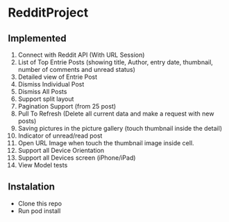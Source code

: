 # RedditProject

## Implemented
1. Connect with Reddit API (With URL Session)
2. List of Top Entrie Posts (showing title, Author, entry date, thumbnail, number of comments and unread status)
3. Detailed view of Entrie Post
4. Dismiss Individual Post
5. Dismiss All Posts
6. Support split layout
7. Pagination Support (from 25 post)
8. Pull To Refresh (Delete all current data and make a request with new posts)
9. Saving pictures in the picture gallery (touch thumbnail inside the detail)
10. Indicator of unread/read post
11. Open URL Image when touch the thumbnail image inside cell.
12. Support all Device Orientation
13. Support all Devices screen (iPhone/iPad)
14. View Model tests


## Instalation
* Clone this repo
* Run pod install
